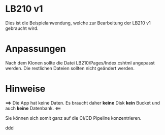# LB210 v1
Dies ist die Beispielanwendung, welche zur Bearbeitung der LB210 v1 gebraucht wird.

# Anpassungen

Nach dem Klonen sollte die Datei LB210/Pages/Index.cshtml angepasst werden.
Die restlichen Dateien sollten nicht geändert werden.

# Hinweise
**==>** Die App hat keine Daten. Es braucht daher **keine** Disk **kein** Bucket und auch **keine** Datenbank. **<==**

Sie können sich somit ganz auf die CI/CD Pipeline konzentrieren.

ddd
